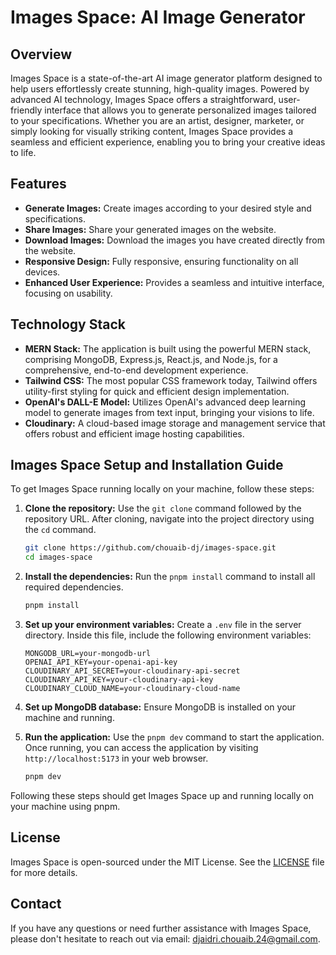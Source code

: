 # Images Space: AI Image Generator

## Overview

Images Space is a state-of-the-art AI image generator platform designed to help users effortlessly create stunning, high-quality images. Powered by advanced AI technology, Images Space offers a straightforward, user-friendly interface that allows you to generate personalized images tailored to your specifications. Whether you are an artist, designer, marketer, or simply looking for visually striking content, Images Space provides a seamless and efficient experience, enabling you to bring your creative ideas to life.

## Features

- **Generate Images:** Create images according to your desired style and specifications.
- **Share Images:** Share your generated images on the website.
- **Download Images:** Download the images you have created directly from the website.
- **Responsive Design:** Fully responsive, ensuring functionality on all devices.
- **Enhanced User Experience:** Provides a seamless and intuitive interface, focusing on usability.

## Technology Stack

- **MERN Stack:** The application is built using the powerful MERN stack, comprising MongoDB, Express.js, React.js, and Node.js, for a comprehensive, end-to-end development experience.
- **Tailwind CSS:** The most popular CSS framework today, Tailwind offers utility-first styling for quick and efficient design implementation.
- **OpenAI's DALL-E Model:** Utilizes OpenAI's advanced deep learning model to generate images from text input, bringing your visions to life.
- **Cloudinary:** A cloud-based image storage and management service that offers robust and efficient image hosting capabilities.

## Images Space Setup and Installation Guide

To get Images Space running locally on your machine, follow these steps:

1. **Clone the repository:** Use the `git clone` command followed by the repository URL. After cloning, navigate into the project directory using the `cd` command.

    ```bash
    git clone https://github.com/chouaib-dj/images-space.git
    cd images-space
    ```

2. **Install the dependencies:** Run the `pnpm install` command to install all required dependencies.

    ```bash
    pnpm install
    ```

3. **Set up your environment variables:** Create a `.env` file in the server directory. Inside this file, include the following environment variables:

    ```plaintext
    MONGODB_URL=your-mongodb-url
    OPENAI_API_KEY=your-openai-api-key
    CLOUDINARY_API_SECRET=your-cloudinary-api-secret
    CLOUDINARY_API_KEY=your-cloudinary-api-key
    CLOUDINARY_CLOUD_NAME=your-cloudinary-cloud-name
    ```

4. **Set up MongoDB database:** Ensure MongoDB is installed on your machine and running. 

5. **Run the application:** Use the `pnpm dev` command to start the application. Once running, you can access the application by visiting `http://localhost:5173` in your web browser.

    ```bash
    pnpm dev
    ```

Following these steps should get Images Space up and running locally on your machine using pnpm.

## License

Images Space is open-sourced under the MIT License. See the [LICENSE](LICENSE) file for more details.

## Contact

If you have any questions or need further assistance with Images Space, please don't hesitate to reach out via email: [djaidri.chouaib.24@gmail.com](mailto:djaidri.chouaib.24@gmail.com).
